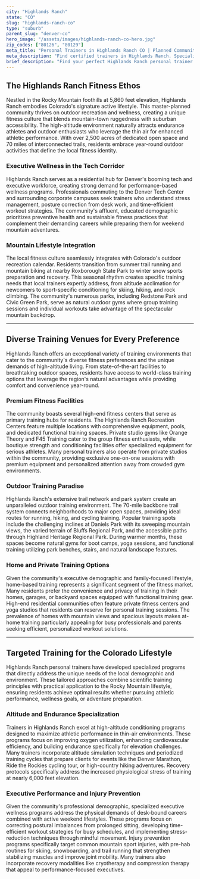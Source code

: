 ```yaml
---
city: "Highlands Ranch"
state: "CO"
slug: "highlands-ranch-co"
type: "suburb"
parent_slug: "denver-co"
hero_image: "/assets/images/highlands-ranch-co-hero.jpg"
zip_codes: ["80126", "80129"]
meta_title: "Personal Trainers in Highlands Ranch CO | Planned Community & Family Fitness"
meta_description: "Find certified trainers in Highlands Ranch. Specialists in planned community recreation centers, family wellness, and suburban strength training."
brief_description: "Find your perfect Highlands Ranch personal trainer who understands the unique demands of Colorado's high-altitude, active lifestyle. Our expert matching service connects you with certified professionals specializing in outdoor endurance training, executive wellness programs, and altitude-specific conditioning. Whether you're training for mountain adventures, recovering from ski injuries, or optimizing performance in the tech corridor, we match you with trainers who know the local terrain. Get ready to achieve your fitness goals with personalized training programs designed specifically for the Rocky Mountain environment. Start your transformation today with our free trainer matching service."
---
```

## The Highlands Ranch Fitness Ethos

Nestled in the Rocky Mountain foothills at 5,860 feet elevation, Highlands Ranch embodies Colorado's signature active lifestyle. This master-planned community thrives on outdoor recreation and wellness, creating a unique fitness culture that blends mountain-town ruggedness with suburban accessibility. The high-altitude environment naturally attracts endurance athletes and outdoor enthusiasts who leverage the thin air for enhanced athletic performance. With over 2,500 acres of dedicated open space and 70 miles of interconnected trails, residents embrace year-round outdoor activities that define the local fitness identity.

### Executive Wellness in the Tech Corridor

Highlands Ranch serves as a residential hub for Denver's booming tech and executive workforce, creating strong demand for performance-based wellness programs. Professionals commuting to the Denver Tech Center and surrounding corporate campuses seek trainers who understand stress management, posture correction from desk work, and time-efficient workout strategies. The community's affluent, educated demographic prioritizes preventive health and sustainable fitness practices that complement their demanding careers while preparing them for weekend mountain adventures.

### Mountain Lifestyle Integration

The local fitness culture seamlessly integrates with Colorado's outdoor recreation calendar. Residents transition from summer trail running and mountain biking at nearby Roxborough State Park to winter snow sports preparation and recovery. This seasonal rhythm creates specific training needs that local trainers expertly address, from altitude acclimation for newcomers to sport-specific conditioning for skiing, hiking, and rock climbing. The community's numerous parks, including Redstone Park and Civic Green Park, serve as natural outdoor gyms where group training sessions and individual workouts take advantage of the spectacular mountain backdrop.

---

## Diverse Training Venues for Every Preference

Highlands Ranch offers an exceptional variety of training environments that cater to the community's diverse fitness preferences and the unique demands of high-altitude living. From state-of-the-art facilities to breathtaking outdoor spaces, residents have access to world-class training options that leverage the region's natural advantages while providing comfort and convenience year-round.

### Premium Fitness Facilities

The community boasts several high-end fitness centers that serve as primary training hubs for residents. The Highlands Ranch Recreation Centers feature multiple locations with comprehensive equipment, pools, and dedicated functional training spaces. Private studio gyms like Orange Theory and F45 Training cater to the group fitness enthusiasts, while boutique strength and conditioning facilities offer specialized equipment for serious athletes. Many personal trainers also operate from private studios within the community, providing exclusive one-on-one sessions with premium equipment and personalized attention away from crowded gym environments.

### Outdoor Training Paradise

Highlands Ranch's extensive trail network and park system create an unparalleled outdoor training environment. The 70-mile backbone trail system connects neighborhoods to major open spaces, providing ideal routes for running, hiking, and cycling training. Popular training spots include the challenging inclines at Daniels Park with its sweeping mountain views, the varied terrain of Bluffs Regional Park, and the accessible paths through Highland Heritage Regional Park. During warmer months, these spaces become natural gyms for boot camps, yoga sessions, and functional training utilizing park benches, stairs, and natural landscape features.

### Home and Private Training Options

Given the community's executive demographic and family-focused lifestyle, home-based training represents a significant segment of the fitness market. Many residents prefer the convenience and privacy of training in their homes, garages, or backyard spaces equipped with functional training gear. High-end residential communities often feature private fitness centers and yoga studios that residents can reserve for personal training sessions. The prevalence of homes with mountain views and spacious layouts makes at-home training particularly appealing for busy professionals and parents seeking efficient, personalized workout solutions.

---

## Targeted Training for the Colorado Lifestyle

Highlands Ranch personal trainers have developed specialized programs that directly address the unique needs of the local demographic and environment. These tailored approaches combine scientific training principles with practical application to the Rocky Mountain lifestyle, ensuring residents achieve optimal results whether pursuing athletic performance, wellness goals, or adventure preparation.

### Altitude and Endurance Specialization

Trainers in Highlands Ranch excel at high-altitude conditioning programs designed to maximize athletic performance in thin-air environments. These programs focus on improving oxygen utilization, enhancing cardiovascular efficiency, and building endurance specifically for elevation challenges. Many trainers incorporate altitude simulation techniques and periodized training cycles that prepare clients for events like the Denver Marathon, Ride the Rockies cycling tour, or high-country hiking adventures. Recovery protocols specifically address the increased physiological stress of training at nearly 6,000 feet elevation.

### Executive Performance and Injury Prevention

Given the community's professional demographic, specialized executive wellness programs address the physical demands of desk-bound careers combined with active weekend lifestyles. These programs focus on correcting postural imbalances from prolonged sitting, developing time-efficient workout strategies for busy schedules, and implementing stress-reduction techniques through mindful movement. Injury prevention programs specifically target common mountain sport injuries, with pre-hab routines for skiing, snowboarding, and trail running that strengthen stabilizing muscles and improve joint mobility. Many trainers also incorporate recovery modalities like cryotherapy and compression therapy that appeal to performance-focused executives.